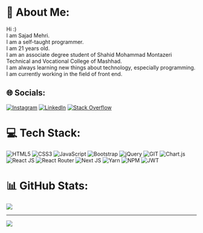 # 💫 About Me:
Hi :) <br>I am Sajad Mehri.<br>I am a self-taught programmer.<br>I am 21 years old.<br>I am an associate degree student of Shahid Mohammad Montazeri Technical and Vocational College of Mashhad.<br>I am always learning new things about technology, especially programming. <br>I am currently working in the field of front end.


## 🌐 Socials:
[![Instagram](https://img.shields.io/badge/Instagram-%23E4405F.svg?logo=Instagram&logoColor=white)](https://instagram.com/https://www.instagram.com/sajad.mhr/) [![LinkedIn](https://img.shields.io/badge/LinkedIn-%230077B5.svg?logo=linkedin&logoColor=white)](https://linkedin.com/in/www.linkedin.com/in/sajad-mehri-942910245) [![Stack Overflow](https://img.shields.io/badge/-Stackoverflow-FE7A16?logo=stack-overflow&logoColor=white)](https://stackoverflow.com/users/https://stackoverflow.com/users/14821771/sajad-mehri) 

# 💻 Tech Stack:
![HTML5](https://img.shields.io/badge/html5-%23E34F26.svg?style=for-the-badge&logo=html5&logoColor=white)
![CSS3](https://img.shields.io/badge/css3-%231572B6.svg?style=for-the-badge&logo=css3&logoColor=white)
![JavaScript](https://img.shields.io/badge/javascript-%23323330.svg?style=for-the-badge&logo=javascript&logoColor=%23F7DF1E)
![Bootstrap](https://img.shields.io/badge/bootstrap-%238511FA.svg?style=for-the-badge&logo=bootstrap&logoColor=white)
![jQuery](https://img.shields.io/badge/jquery-%230769AD.svg?style=for-the-badge&logo=jquery&logoColor=white)
![GIT](https://img.shields.io/badge/Git-fc6d26?style=for-the-badge&logo=git&logoColor=white)
![Chart.js](https://img.shields.io/badge/chart.js-F5788D.svg?style=for-the-badge&logo=chart.js&logoColor=white)
![React JS](https://img.shields.io/badge/react-%2320232a.svg?style=for-the-badge&logo=react&logoColor=%2361DAFB)
![React Router](https://img.shields.io/badge/React_Router-CA4245?style=for-the-badge&logo=react-router&logoColor=white)
![Next JS](https://img.shields.io/badge/Next-black?style=for-the-badge&logo=next.js&logoColor=white)
![Yarn](https://img.shields.io/badge/yarn-%232C8EBB.svg?style=for-the-badge&logo=yarn&logoColor=white)
![NPM](https://img.shields.io/badge/NPM-%23CB3837.svg?style=for-the-badge&logo=npm&logoColor=white)
![JWT](https://img.shields.io/badge/JWT-black?style=for-the-badge&logo=JSON%20web%20tokens)
# 📊 GitHub Stats:
![](https://github-readme-stats.vercel.app/api/top-langs/?username=sajad-mhr&theme=dark&hide_border=false&include_all_commits=false&count_private=false&layout=compact)

---
[![](https://visitcount.itsvg.in/api?id=sajad-mhr&icon=5&color=4)](https://visitcount.itsvg.in)

<!-- Proudly created with GPRM ( https://gprm.itsvg.in ) -->
